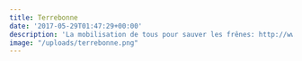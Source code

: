 ```yaml
---
title: Terrebonne
date: '2017-05-29T01:47:29+00:00'
description: 'La mobilisation de tous pour sauver les frênes: http://www.iaersolutions.com/projets_detail.php?idProjets=12&etatProjets=2'
image: "/uploads/terrebonne.png"
---
```

